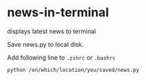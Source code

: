 # news-in-terminal
displays latest news to terminal


Save news.py to local disk.

Add following line to `.zshrc` or `.bashrc`



`python /on/which/location/you/saved/news.py`
